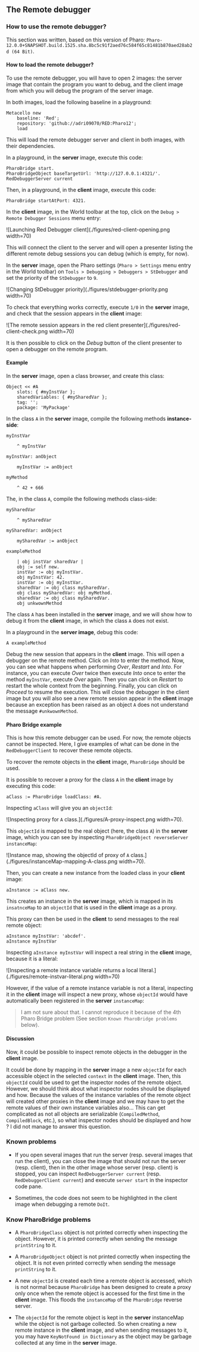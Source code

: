 ## The Remote debugger

### How to use the remote debugger?

This section was written, based on this version of Pharo: `Pharo-12.0.0+SNAPSHOT.build.1525.sha.8bc5c91f2aed76c584f65c81481b870aed28ab2d (64 Bit)`.

#### How to load the remote debugger?

To use the remote debugger, you will have to open 2 images: the server image that contain the program you want to debug, and the client image from which you will debug the program of the server image.

In both images, load the following baseline in a playground:

```Smalltalk
Metacello new
	baseline: 'Red';
	repository: 'github://adri09070/RED:Pharo12';
	load
```

This will load the remote debugger server and client in both images, with their dependencies.

In a playground, in the **server** image, execute this code:

```Smalltalk
PharoBridge start.
PharoBridgeObject baseTargetUrl: 'http://127.0.0.1:4321/'.
RedDebuggerServer current
```

Then, in a playground, in the **client** image, execute this code:

```Smalltalk
PharoBridge startAtPort: 4321.
```

In the **client** image, in the World toolbar at the top, click on the `Debug > Remote Debugger Sessions` menu entry:

![Launching Red Debugger client](./figures/red-client-opening.png width=70)

This will connect the client to the server and will open a presenter listing the different remote debug sessions you can debug (which is empty, for now).

In the **server** image, open the Pharo settings (`Pharo > Settings` menu entry in the World toolbar) on `Tools > Debugging > Debuggers > StDebugger` and set the priority of the `StDebugger` to `9`.

![Changing StDebugger priority](./figures/stdebugger-priority.png width=70)

To check that everything works correctly, execute `1/0` in the **server** image, and check that the session appears in the **client** image:

![The remote session appears in the red client presenter](./figures/red-client-check.png width=70)

It is then possible to click on the _Debug_ button of the client presenter to open a debugger on the remote program.

#### Example

In the **server** image, open a class browser, and create this class:

```Smalltalk
Object << #A
	slots: { #myInstVar };
	sharedVariables: { #mySharedVar };
	tag: '';
	package: 'MyPackage'
```

In the class `A` in the **server** image, compile the following methods **instance-side**:

```Smalltalk
myInstVar

	^ myInstVar
```

```Smalltalk
myInstVar: anObject

	myInstVar := anObject
```

```Smalltalk
myMethod

	^ 42 + 666
```

The, in the class `A`, compile the following methods class-side:

```Smalltalk
mySharedVar

	^ mySharedVar
```

```Smalltalk
mySharedVar: anObject

	mySharedVar := anObject
```

```Smalltalk
exampleMethod

	| obj instVar sharedVar |
	obj := self new.
	instVar := obj myInstVar.
	obj myInstVar: 42.
	instVar := obj myInstVar.
	sharedVar := obj class mySharedVar.
	obj class mySharedVar: obj myMethod.
	sharedVar := obj class mySharedVar.
	obj unkwownMethod
```

The class `A` has been installed in the **server** image, and we will show how to debug it from the **client** image, in which the class `A` does not exist.

In a playground in the **server image**, debug this code: 

```Smalltalk
A exampleMethod
```

Debug the new session that appears in the **client** image.
This will open a debugger on the remote method.
Click on _Into_ to enter the method.
Now, you can see what happens when performing _Over_, _Restart_ and _Into_.
For instance, you can execute _Over_ twice then execute _Into_ once to enter the method `myInstVar`, execute _Over_ again.
Then you can click on _Restart_ to restart the whole context from the beginning.
Finally, you can click on _Proceed_ to resume the execution.
This will close the debugger in the client image but you will also see a new remote session appear in the **client** image because an exception has been raised as an object `A` does not understand the message `#unkwownMethod`.

#### Pharo Bridge example

This is how this remote debugger can be used.
For now, the remote objects cannot be inspected.
Here, I give examples of what can be done in the `RedDebuggerClient` to recover these remote objects.

To recover the remote objects in the **client** image, `PharoBridge` should be used.

It is possible to recover a proxy for the class `A` in the **client** image by executing this code:

```Smalltalk
aClass := PharoBridge loadClass: #A.
```

Inspecting `aClass` will give you an `objectId`:

![Inspecting proxy for `A` class.](./figures/A-proxy-inspect.png width=70).

This `objectId` is mapped to the real object (here, the class `A`) in the **server** image, which you can see by inspecting `PharoBridgeObject reverseServer instanceMap`:

![Instance map, showing the objectId of proxy of `A` class.](./figures/instanceMap-mapping-A-class.png width=70).

Then, you can create a new instance from the loaded class in your **client** image:

```Smalltalk
aInstance := aClass new.
```

This creates an instance in the **server** image, which is mapped in its `insatnceMap` to an `objectId` that is used in the **client** image as a proxy.

This proxy can then be used in the **client** to send messages to the real remote object:

```Smalltalk
aInstance myInstVar: 'abcdef'.
aInstance myInstVar
```

Inspecting `aInstance myInstVar` will inspect a real string in the **client** image, because it is a literal:

![Inspecting a remote instance variable returns a local literal.](./figures/remote-instvar-literal.png width=70)

However, if the value of a remote instance variable is not a literal, inspecting it in the **client** image will inspect a new proxy, whose `objectId` would have automatically been registered in the **server** `instanceMap`:
> I am not sure about that. I cannot reproduce it because of the 4th Pharo Bridge problem (See section `Known PharoBridge problems` below).

#### Discussion

Now, it could be possible to inspect remote objects in the debugger in the **client** image.

It could be done by mapping in the **server** image a new `objectId` for each accessible object in the selected `context` in the **client** image.
Then, this `objectId` could be used to get the inspector nodes of the remote object.
However, we should think about what inspector nodes should be displayed and how.
Because the values of the instance variables of the remote object will created other proxies in the **client** image and we may have to get the remote values of their own instance variables also...
This can get complicated as not all objects are serializable (`CompiledMethod`, `CompiledBlock`, etc.), so what inspector nodes should be displayed and how ? I did not manage to answer this question.

### Known problems

- If you open several images that run the server (resp. several images that run the client), you can close the image that should not run the server (resp. client), then in the other image whose server (resp. client) is stopped, you can inspect `RedDebuggerServer current` (resp. `RedDebuggerClient current`) and execute `server start` in the inspector code pane.

- Sometimes, the code does not seem to be highlighted in the client image when debugging a remote `DoIt`.

### Know PharoBridge problems

- A `PharoBridgeClass` object is not printed correctly when inspecting the object. However, it is printed correctly when sending the message `printString` to it.

- A `PharoBridgeObject` object is not printed correctly when inspecting the object. It is not even printed correctly when sending the message `printString` to it.

- A new `objectId` is created each time a remote object is accessed, which is not normal because `PharoBridge` has been designed to create a proxy only once when the remote object is accessed for the first time in the **client** image. This floods the `instanceMap` of the `PharoBridge` reverse server.

- The `objectId` for the remote object is kept in the **server** instanceMap while the object is not garbage collected.
So when creating a new remote instance in the **client** image, and when sending messages to it, you may have `KeyNotFound in Dictionary` as the object may be garbage collected at any time in the **server** image.